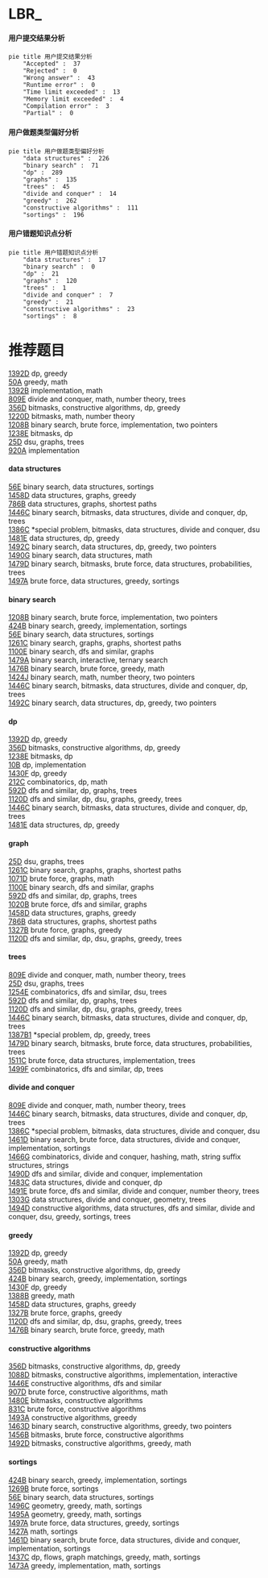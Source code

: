 # LBR_
<!-- tabs:start -->
#### **用户提交结果分析**

```mermaid
pie title 用户提交结果分析
    "Accepted" :  37
    "Rejected" :  0
    "Wrong answer" :  43
    "Runtime error" :  0
    "Time limit exceeded" :  13
    "Memory limit exceeded" :  4
    "Compilation error" :  3
    "Partial" :  0
```
#### **用户做题类型偏好分析**

```mermaid
pie title 用户做题类型偏好分析
    "data structures" :  226
    "binary search" :  71
    "dp" :  289
    "graphs" :  135
    "trees" :  45
    "divide and conquer" :  14
    "greedy" :  262
    "constructive algorithms" :  111
    "sortings" :  196
```
#### **用户错题知识点分析**

```mermaid
pie title 用户错题知识点分析
    "data structures" :  17
    "binary search" :  0
    "dp" :  21
    "graphs" :  120
    "trees" :  1
    "divide and conquer" :  7
    "greedy" :  21
    "constructive algorithms" :  23
    "sortings" :  8
```
<!-- tabs:end -->
# 推荐题目
[1392D](http://codeforces.com/problemset/problem/1392/D)		dp,
                        greedy		  
[50A](http://codeforces.com/problemset/problem/50/A)		greedy,
                        math		  
[1392B](http://codeforces.com/problemset/problem/1392/B)		implementation,
                        math		  
[809E](http://codeforces.com/problemset/problem/809/E)		divide and conquer,
                        math,
                        number theory,
                        trees		  
[356D](http://codeforces.com/problemset/problem/356/D)		bitmasks,
                        constructive algorithms,
                        dp,
                        greedy		  
[1220D](http://codeforces.com/problemset/problem/1220/D)		bitmasks,
                        math,
                        number theory		  
[1208B](http://codeforces.com/problemset/problem/1208/B)		binary search,
                        brute force,
                        implementation,
                        two pointers		  
[1238E](http://codeforces.com/problemset/problem/1238/E)		bitmasks,
                        dp		  
[25D](http://codeforces.com/problemset/problem/25/D)		dsu,
                        graphs,
                        trees		  
[920A](http://codeforces.com/problemset/problem/920/A)		implementation		  
<!-- tabs:start -->
#### **data structures**
[56E](http://codeforces.com/problemset/problem/56/E)		binary search,
                        data structures,
                        sortings		  
[1458D](http://codeforces.com/problemset/problem/1458/D)		data structures,
                        graphs,
                        greedy		  
[786B](http://codeforces.com/problemset/problem/786/B)		data structures,
                        graphs,
                        shortest paths		  
[1446C](http://codeforces.com/problemset/problem/1446/C)		binary search,
                        bitmasks,
                        data structures,
                        divide and conquer,
                        dp,
                        trees		  
[1386C](http://codeforces.com/problemset/problem/1386/C)		*special problem,
                        bitmasks,
                        data structures,
                        divide and conquer,
                        dsu		  
[1481E](http://codeforces.com/problemset/problem/1481/E)		data structures,
                        dp,
                        greedy		  
[1492C](http://codeforces.com/problemset/problem/1492/C)		binary search,
                        data structures,
                        dp,
                        greedy,
                        two pointers		  
[1490G](http://codeforces.com/problemset/problem/1490/G)		binary search,
                        data structures,
                        math		  
[1479D](http://codeforces.com/problemset/problem/1479/D)		binary search,
                        bitmasks,
                        brute force,
                        data structures,
                        probabilities,
                        trees		  
[1497A](http://codeforces.com/problemset/problem/1497/A)		brute force,
                        data structures,
                        greedy,
                        sortings		  
#### **binary search**
[1208B](http://codeforces.com/problemset/problem/1208/B)		binary search,
                        brute force,
                        implementation,
                        two pointers		  
[424B](http://codeforces.com/problemset/problem/424/B)		binary search,
                        greedy,
                        implementation,
                        sortings		  
[56E](http://codeforces.com/problemset/problem/56/E)		binary search,
                        data structures,
                        sortings		  
[1261C](https://codeforces.com/contest/1261/problem/C)		binary search,
                        graphs,
                        graphs,
                        shortest paths		  
[1100E](http://codeforces.com/problemset/problem/1100/E)		binary search,
                        dfs and similar,
                        graphs		  
[1479A](http://codeforces.com/problemset/problem/1479/A)		binary search,
                        interactive,
                        ternary search		  
[1476B](http://codeforces.com/problemset/problem/1476/B)		binary search,
                        brute force,
                        greedy,
                        math		  
[1424J](https://codeforces.com/contest/1424/problem/J)		binary search,
                        math,
                        number theory,
                        two pointers		  
[1446C](http://codeforces.com/problemset/problem/1446/C)		binary search,
                        bitmasks,
                        data structures,
                        divide and conquer,
                        dp,
                        trees		  
[1492C](http://codeforces.com/problemset/problem/1492/C)		binary search,
                        data structures,
                        dp,
                        greedy,
                        two pointers		  
#### **dp**
[1392D](http://codeforces.com/problemset/problem/1392/D)		dp,
                        greedy		  
[356D](http://codeforces.com/problemset/problem/356/D)		bitmasks,
                        constructive algorithms,
                        dp,
                        greedy		  
[1238E](http://codeforces.com/problemset/problem/1238/E)		bitmasks,
                        dp		  
[10B](http://codeforces.com/problemset/problem/10/B)		dp,
                        implementation		  
[1430F](http://codeforces.com/problemset/problem/1430/F)		dp,
                        greedy		  
[212C](http://codeforces.com/problemset/problem/212/C)		combinatorics,
                        dp,
                        math		  
[592D](http://codeforces.com/problemset/problem/592/D)		dfs and similar,
                        dp,
                        graphs,
                        trees		  
[1120D](http://codeforces.com/problemset/problem/1120/D)		dfs and similar,
                        dp,
                        dsu,
                        graphs,
                        greedy,
                        trees		  
[1446C](http://codeforces.com/problemset/problem/1446/C)		binary search,
                        bitmasks,
                        data structures,
                        divide and conquer,
                        dp,
                        trees		  
[1481E](http://codeforces.com/problemset/problem/1481/E)		data structures,
                        dp,
                        greedy		  
#### **graph**
[25D](http://codeforces.com/problemset/problem/25/D)		dsu,
                        graphs,
                        trees		  
[1261C](https://codeforces.com/contest/1261/problem/C)		binary search,
                        graphs,
                        graphs,
                        shortest paths		  
[1071D](https://codeforces.com/contest/1071/problem/D)		brute force,
                        graphs,
                        math		  
[1100E](http://codeforces.com/problemset/problem/1100/E)		binary search,
                        dfs and similar,
                        graphs		  
[592D](http://codeforces.com/problemset/problem/592/D)		dfs and similar,
                        dp,
                        graphs,
                        trees		  
[1020B](http://codeforces.com/problemset/problem/1020/B)		brute force,
                        dfs and similar,
                        graphs		  
[1458D](http://codeforces.com/problemset/problem/1458/D)		data structures,
                        graphs,
                        greedy		  
[786B](http://codeforces.com/problemset/problem/786/B)		data structures,
                        graphs,
                        shortest paths		  
[1327B](http://codeforces.com/problemset/problem/1327/B)		brute force,
                        graphs,
                        greedy		  
[1120D](http://codeforces.com/problemset/problem/1120/D)		dfs and similar,
                        dp,
                        dsu,
                        graphs,
                        greedy,
                        trees		  
#### **trees**
[809E](http://codeforces.com/problemset/problem/809/E)		divide and conquer,
                        math,
                        number theory,
                        trees		  
[25D](http://codeforces.com/problemset/problem/25/D)		dsu,
                        graphs,
                        trees		  
[1254E](http://codeforces.com/problemset/problem/1254/E)		combinatorics,
                        dfs and similar,
                        dsu,
                        trees		  
[592D](http://codeforces.com/problemset/problem/592/D)		dfs and similar,
                        dp,
                        graphs,
                        trees		  
[1120D](http://codeforces.com/problemset/problem/1120/D)		dfs and similar,
                        dp,
                        dsu,
                        graphs,
                        greedy,
                        trees		  
[1446C](http://codeforces.com/problemset/problem/1446/C)		binary search,
                        bitmasks,
                        data structures,
                        divide and conquer,
                        dp,
                        trees		  
[1387B1](http://codeforces.com/problemset/problem/1387/B1)		*special problem,
                        dp,
                        greedy,
                        trees		  
[1479D](http://codeforces.com/problemset/problem/1479/D)		binary search,
                        bitmasks,
                        brute force,
                        data structures,
                        probabilities,
                        trees		  
[1511C](http://codeforces.com/problemset/problem/1511/C)		brute force,
                        data structures,
                        implementation,
                        trees		  
[1499F](http://codeforces.com/problemset/problem/1499/F)		combinatorics,
                        dfs and similar,
                        dp,
                        trees		  
#### **divide and conquer**
[809E](http://codeforces.com/problemset/problem/809/E)		divide and conquer,
                        math,
                        number theory,
                        trees		  
[1446C](http://codeforces.com/problemset/problem/1446/C)		binary search,
                        bitmasks,
                        data structures,
                        divide and conquer,
                        dp,
                        trees		  
[1386C](http://codeforces.com/problemset/problem/1386/C)		*special problem,
                        bitmasks,
                        data structures,
                        divide and conquer,
                        dsu		  
[1461D](http://codeforces.com/problemset/problem/1461/D)		binary search,
                        brute force,
                        data structures,
                        divide and conquer,
                        implementation,
                        sortings		  
[1466G](http://codeforces.com/problemset/problem/1466/G)		combinatorics,
                        divide and conquer,
                        hashing,
                        math,
                        string suffix structures,
                        strings		  
[1490D](http://codeforces.com/problemset/problem/1490/D)		dfs and similar,
                        divide and conquer,
                        implementation		  
[1483C](https://codeforces.com/contest/1483/problem/C)		data structures,
                        divide and conquer,
                        dp		  
[1491E](http://codeforces.com/problemset/problem/1491/E)		brute force,
                        dfs and similar,
                        divide and conquer,
                        number theory,
                        trees		  
[1303G](http://codeforces.com/problemset/problem/1303/G)		data structures,
                        divide and conquer,
                        geometry,
                        trees		  
[1494D](http://codeforces.com/problemset/problem/1494/D)		constructive algorithms,
                        data structures,
                        dfs and similar,
                        divide and conquer,
                        dsu,
                        greedy,
                        sortings,
                        trees		  
#### **greedy**
[1392D](http://codeforces.com/problemset/problem/1392/D)		dp,
                        greedy		  
[50A](http://codeforces.com/problemset/problem/50/A)		greedy,
                        math		  
[356D](http://codeforces.com/problemset/problem/356/D)		bitmasks,
                        constructive algorithms,
                        dp,
                        greedy		  
[424B](http://codeforces.com/problemset/problem/424/B)		binary search,
                        greedy,
                        implementation,
                        sortings		  
[1430F](http://codeforces.com/problemset/problem/1430/F)		dp,
                        greedy		  
[1388B](http://codeforces.com/problemset/problem/1388/B)		greedy,
                        math		  
[1458D](http://codeforces.com/problemset/problem/1458/D)		data structures,
                        graphs,
                        greedy		  
[1327B](http://codeforces.com/problemset/problem/1327/B)		brute force,
                        graphs,
                        greedy		  
[1120D](http://codeforces.com/problemset/problem/1120/D)		dfs and similar,
                        dp,
                        dsu,
                        graphs,
                        greedy,
                        trees		  
[1476B](http://codeforces.com/problemset/problem/1476/B)		binary search,
                        brute force,
                        greedy,
                        math		  
#### **constructive algorithms**
[356D](http://codeforces.com/problemset/problem/356/D)		bitmasks,
                        constructive algorithms,
                        dp,
                        greedy		  
[1088D](http://codeforces.com/problemset/problem/1088/D)		bitmasks,
                        constructive algorithms,
                        implementation,
                        interactive		  
[1446E](http://codeforces.com/problemset/problem/1446/E)		constructive algorithms,
                        dfs and similar		  
[907D](https://codeforces.com/contest/907/problem/D)		brute force,
                        constructive algorithms,
                        math		  
[1480E](https://codeforces.com/contest/1480/problem/E)		bitmasks,
                        constructive algorithms		  
[831C](http://codeforces.com/problemset/problem/831/C)		brute force,
                        constructive algorithms		  
[1493A](http://codeforces.com/problemset/problem/1493/A)		constructive algorithms,
                        greedy		  
[1463D](http://codeforces.com/problemset/problem/1463/D)		binary search,
                        constructive algorithms,
                        greedy,
                        two pointers		  
[1456B](https://codeforces.com/contest/1456/problem/B)		bitmasks,
                        brute force,
                        constructive algorithms		  
[1492D](http://codeforces.com/problemset/problem/1492/D)		bitmasks,
                        constructive algorithms,
                        greedy,
                        math		  
#### **sortings**
[424B](http://codeforces.com/problemset/problem/424/B)		binary search,
                        greedy,
                        implementation,
                        sortings		  
[1269B](http://codeforces.com/problemset/problem/1269/B)		brute force,
                        sortings		  
[56E](http://codeforces.com/problemset/problem/56/E)		binary search,
                        data structures,
                        sortings		  
[1496C](https://codeforces.com/contest/1496/problem/C)		geometry,
                        greedy,
                        math,
                        sortings		  
[1495A](http://codeforces.com/problemset/problem/1495/A)		geometry,
                        greedy,
                        math,
                        sortings		  
[1497A](http://codeforces.com/problemset/problem/1497/A)		brute force,
                        data structures,
                        greedy,
                        sortings		  
[1427A](http://codeforces.com/problemset/problem/1427/A)		math,
                        sortings		  
[1461D](http://codeforces.com/problemset/problem/1461/D)		binary search,
                        brute force,
                        data structures,
                        divide and conquer,
                        implementation,
                        sortings		  
[1437C](http://codeforces.com/problemset/problem/1437/C)		dp,
                        flows,
                        graph matchings,
                        greedy,
                        math,
                        sortings		  
[1473A](http://codeforces.com/problemset/problem/1473/A)		greedy,
                        implementation,
                        math,
                        sortings		  
<!-- tabs:end -->
